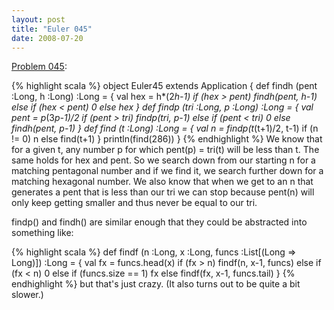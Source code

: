 ```yaml
---
layout: post
title: "Euler 045"
date: 2008-07-20
---
```


[Problem 045]\:

{% highlight scala %}
object Euler45 extends Application {
  def findh (pent :Long, h :Long) :Long = {
    val hex = h*(2*h-1)
    if (hex > pent) findh(pent, h-1)
    else if (hex < pent) 0
    else hex
  }
  def findp (tri :Long, p :Long) :Long = {
    val pent = p*(3*p-1)/2
    if (pent > tri) findp(tri, p-1)
    else if (pent < tri) 0
    else findh(pent, p-1)
  }
  def find (t :Long) :Long = {
    val n = findp(t*(t+1)/2, t-1)
    if (n != 0) n
    else find(t+1)
  }
  println(find(286))
}
{% endhighlight %}
We know that for a given t, any number p for which pent(p) = tri(t) will be less than t. The same holds for hex and pent. So we search down from our starting n for a matching pentagonal number and if we find it, we search further down for a matching hexagonal number. We also know that when we get to an n that generates a pent that is less than our tri we can stop because pent(n) will only keep getting smaller and thus never be equal to our tri.

findp() and findh() are similar enough that they could be abstracted into something like:

{% highlight scala %}
  def findf (n :Long, x :Long, funcs :List[(Long => Long)]) :Long = {
    val fx = funcs.head(x)
    if (fx > n) findf(n, x-1, funcs)
    else if (fx < n) 0
    else if (funcs.size == 1) fx
    else findf(fx, x-1, funcs.tail)
  }
{% endhighlight %}
but that's just crazy. (It also turns out to be quite a bit slower.)



[Problem 045]: http://projecteuler.net/index.php?section=problems&id=45
